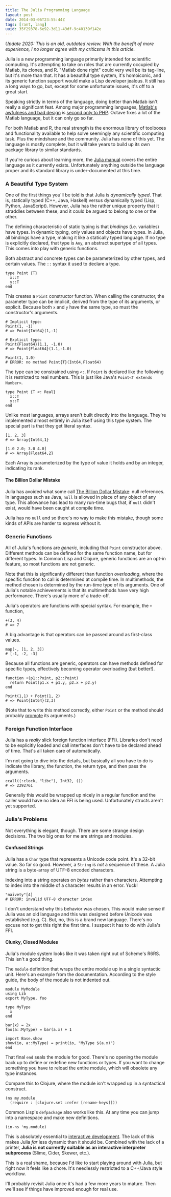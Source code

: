 ```yaml
---
title: The Julia Programming Language
layout: post
date: 2014-03-06T23:55:44Z
tags: [rant, lang]
uuid: 35f29378-6e92-3d11-43df-9c40139f142e
---
```


*Update 2020: This is an old, outdated review. With the benefit of more
experience, I no longer agree with my criticsms in this article.*

Julia is a new programming language primarily intended for scientific
computing. It's attempting to take on roles that are currently
occupied by Matlab, its clones, and R. "Matlab done right" could very
well be its tag-line, but it's more than that. It has a beautiful type
system, it's homoiconic, and its generic function support would make a
Lisp developer jealous. It still has a long ways to go, but, except
for some unfortunate issues, it's off to a great start.

Speaking strictly in terms of the language, doing better than Matlab
isn't really a significant feat. Among major programming languages,
[Matlab's awfulness and bad design][matlab] is
[second only to PHP][php]. Octave fixes a lot of the Matlab language,
but it can only go so far.

For both Matlab and R, the real strength is the enormous library of
toolboxes and functionality available to help solve seemingly any
scientific computing task. Plus the mindshare and the community. Julia
has none of this yet. The language is mostly complete, but it will
take years to build up its own package library to similar standards.

If you're curious about learning more, the [Julia manual][manual]
covers the entire language as it currently exists. Unfortunately
anything outside the language proper and its standard library is
under-documented at this time.

### A Beautiful Type System

One of the first things you'll be told is that Julia is *dynamically
typed*. That is, statically typed (C++, Java, Haskell) versus
dynamically typed (Lisp, Python, JavaScript). However, Julia has the
rather unique property that it straddles between these, and it could
be argued to belong to one or the other.

The defining characteristic of static typing is that *bindings* (i.e.
variables) have types. In dynamic typing, only values and objects have
types. In Julia, all bindings have a type, making it like a statically
typed language. If no type is explicitly declared, that type is `Any`,
an abstract supertype of all types. This comes into play with generic
functions.

Both abstract and concrete types can be parameterized by other types,
and certain values. The `::` syntax it used to declare a type.

    type Point {T}
      x::T
      y::T
    end

This creates a `Point` constructor function. When calling the
constructor, the parameter type can be implicit, derived from the type
of its arguments, or explicit. Because both `x` and `y` have the same
type, so must the constructor's arguments.

    # Implicit type:
    Point(1, -1)
    # => Point{Int64}(1,-1)

    # Explicit type:
    Point{Float64}(1.1, -1.0)
    # => Point{Float64}(1.1,-1.0)

    Point(1, 1.0)
    # ERROR: no method Point{T}(Int64,Float64)

The type can be constrained using `<:`. If `Point` is declared like
the following it is restricted to real numbers. This is just like
Java's `Point<T extends Number>`.

    type Point {T <: Real}
      x::T
      y::T
    end

Unlike most languages, arrays aren't built directly into the language.
They're implemented almost entirely in Julia itself using this type
system. The special part is that they get literal syntax.

    [1, 2, 3]
    # => Array{Int64,1}

    [1.0 2.0; 3.0 4.0]
    # => Array{Float64,2}

Each Array is parameterized by the type of value it holds and by an
integer, indicating its rank.

#### The Billion Dollar Mistake

Julia has avoided what some call [The Billion Dollar Mistake][null]:
null references. In languages such as Java, `null` is allowed in place
of any object of any type. This allowance has lead to many run-time
bugs that, if `null` didn't exist, would have been caught at compile
time.

Julia has no `null` and so there's no way to make this mistake, though
some kinds of APIs are harder to express without it.

### Generic Functions

All of Julia's functions are *generic*, including that `Point`
constructor above. Different methods can be defined for the same
function name, but for different types. In Common Lisp and Clojure,
generic functions are an opt-in feature, so most functions are not
generic.

Note that this is significantly different than function *overloading*,
where the specific function to call is determined at compile time. In
multimethods, the method chosen is determined by the run-time type of
its arguments. One of Julia's notable achievements is that its
multimethods have very high performance. There's usually more of a
trade-off.

Julia's operators are functions with special syntax. For example, the
`+` function,

    +(3, 4)
    # => 7

A big advantage is that operators can be passed around as first-class
values.

    map(-, [1, 2, 3])
    # [-1, -2, -3]

Because all functions are generic, operators can have methods defined
for specific types, effectively becoming operator overloading (but
better!).

    function +(p1::Point, p2::Point)
      return Point(p1.x + p1.y, p2.x + p2.y)
    end

    Point(1,1) + Point(1, 2)
    # => Point{Int64}(2,3)

(Note that to write this method correctly, either `Point` or the
method should probably [promote][promote] its arguments.)

### Foreign Function Interface

Julia has a *really* slick foreign function interface (FFI). Libraries
don't need to be explicitly loaded and call interfaces don't have to
be declared ahead of time. That's all taken care of automatically.

I'm not going to dive into the details, but basically all you have to
do is indicate the library, the function, the return type, and then
pass the arguments.

    ccall((:clock, "libc"), Int32, ())
    # => 2292761

Generally this would be wrapped up nicely in a regular function and
the caller would have no idea an FFI is being used. Unfortunately
structs aren't yet supported.

### Julia's Problems

Not everything is elegant, though. There are some strange design
decisions. The two big ones for me are strings and modules.

#### Confused Strings

Julia has a `Char` type that represents a Unicode code point. It's a
32-bit value. So far so good. However, a `String` is *not* a sequence
of these. A Julia string is a byte-array of UTF-8 encoded characters.

Indexing into a string operates on *bytes* rather than characters.
Attempting to index into the middle of a character results in an
error. Yuck!

    "naïvety"[4]
    # ERROR: invalid UTF-8 character index

I don't understand why this behavior was chosen. This would make sense
if Julia was an old language and this was designed before Unicode was
established (e.g. C). But, no, this is a brand new language. There's
no excuse not to get this right the first time. I suspect it has to do
with Julia's FFI.

#### Clunky, Closed Modules

Julia's module system looks like it was taken right out of Scheme's
R6RS. This isn't a good thing.

The `module` definition that wraps the entire module up in a single
syntactic unit. Here's an example from the documentation. According to
the style guide, the body of the module is not indented out.

    module MyModule
    using Lib
    export MyType, foo

    type MyType
      x
    end

    bar(x) = 2x
    foo(a::MyType) = bar(a.x) + 1

    import Base.show
    show(io, a::MyType) = print(io, "MyType $(a.x)")
    end

That final `end` seals the module for good. There's no opening the
module back up to define or redefine new functions or types. If you
want to change something you have to reload the entire module, which
will obsolete any type instances.

Compare this to Clojure, where the module isn't wrapped up in a
syntactical construct.

    (ns my.module
      (require : [clojure.set :refer [rename-keys]]))

Common Lisp's `defpackage` also works like this. At any time you can
jump into a namespace and make new definitions.

    (in-ns 'my.module)

This is absolutely essential to [interactive development][skewer]. The
lack of this makes Julia *far* less dynamic than it should be.
Combined with the lack of a printer, **Julia is not currently suitable
as an interactive interpreter subprocess** (Slime, Cider, Skewer,
etc.).

This is a real shame, because I'd like to start playing around with
Julia, but right now it feels like a chore. It's needlessly restricted
to a C++/Java style workflow.

I'll probably revisit Julia once it's had a few more years to mature.
Then we'll see if things have improved enough for real use.


[manual]: http://julia.readthedocs.org/en/latest/manual/
[matlab]: /blog/2008/08/29/
[php]: http://old.reddit.com/r/lolphp
[null]: http://yinwang0.wordpress.com/2013/06/03/null/
[promote]: http://julia.readthedocs.org/en/latest/manual/conversion-and-promotion/
[skewer]: /blog/2012/10/31/
